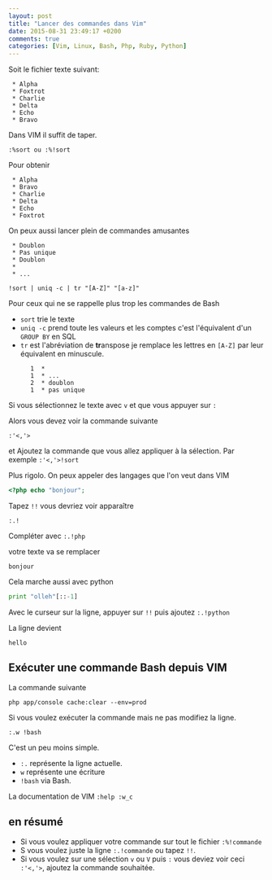 ```yaml
---
layout: post
title: "Lancer des commandes dans Vim"
date: 2015-08-31 23:49:17 +0200
comments: true
categories: [Vim, Linux, Bash, Php, Ruby, Python] 
---
```


Soit le fichier texte suivant:

```
 * Alpha
 * Foxtrot
 * Charlie
 * Delta
 * Echo 
 * Bravo
```

Dans VIM il suffit de taper.

```
:%sort ou :%!sort
```

Pour obtenir
```
 * Alpha
 * Bravo
 * Charlie
 * Delta
 * Echo 
 * Foxtrot
```
<!--more-->

On peux aussi lancer plein de commandes amusantes

```
 * Doublon
 * Pas unique
 * Doublon
 * 
 * ...
```

```
!sort | uniq -c | tr "[A-Z]" "[a-z]"
```

Pour ceux qui ne se rappelle plus trop les commandes de Bash

 * `sort` trie le texte
 * `uniq -c` prend toute les valeurs et les comptes c'est l'équivalent d'un `GROUP BY` en SQL
 * `tr` est l'abréviation de **tr**anspose je remplace les lettres en `[A-Z]` par leur équivalent en minuscule.

```
      1  * 
      1  * ...
      2  * doublon
      1  * pas unique
```

Si vous sélectionnez le texte avec `v` et que vous appuyer sur `:`

Alors vous devez voir la commande suivante
```
:'<,'>
```
et Ajoutez la commande que vous allez appliquer à la sélection. Par exemple `:'<,'>!sort`

Plus rigolo. On peux appeler des langages que l'on veut dans VIM 

```php
<?php echo "bonjour";
```

Tapez `!!`
vous devriez voir apparaître
```
:.!
```
Compléter avec `:.!php`

votre texte va se remplacer
```
bonjour
```

Cela marche aussi avec python 

```python
print "olleh"[::-1]
```

Avec le curseur sur la ligne, appuyer sur `!!` puis ajoutez `:.!python`

La ligne devient

```
hello
```

## Exécuter une commande Bash depuis VIM

La commande suivante

```
php app/console cache:clear --env=prod
```

Si vous voulez exécuter la commande mais ne pas modifiez la ligne.

```
:.w !bash
```

C'est un peu moins simple.

 * `:.` représente la ligne actuelle.
 * `w` représente une écriture
 * `!bash` via Bash.

La documentation de VIM `:help :w_c`

## en résumé

 * Si vous voulez appliquer votre commande sur tout le fichier `:%!commande`
 * S vous voulez juste la ligne `:.!commande` ou tapez `!!`.
 * Si vous voulez sur une sélection `v` ou `V` puis `:` vous deviez voir ceci `:'<,'>`, ajoutez la commande souhaitée.
